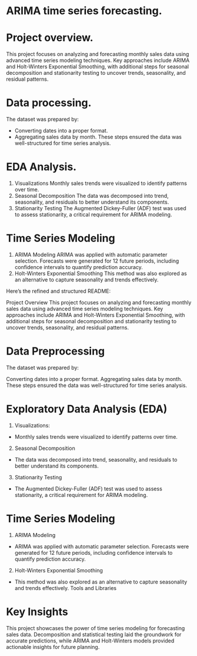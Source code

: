 # ARIMA time series forecasting.

# Project overview.
This project focuses on analyzing and forecasting monthly sales data using advanced time series modeling techniques. Key approaches include ARIMA and Holt-Winters Exponential Smoothing, with additional steps for seasonal decomposition and stationarity testing to uncover trends, seasonality, and residual patterns.

# Data processing.
The dataset was prepared by:

- Converting dates into a proper format.
- Aggregating sales data by month.
These steps ensured the data was well-structured for time series analysis.

# EDA Analysis.

1. Visualizations
Monthly sales trends were visualized to identify patterns over time.
2. Seasonal Decomposition
The data was decomposed into trend, seasonality, and residuals to better understand its components.
3. Stationarity Testing
The Augmented Dickey-Fuller (ADF) test was used to assess stationarity, a critical requirement for ARIMA modeling.

# Time Series Modeling
1. ARIMA Modeling
ARIMA was applied with automatic parameter selection.
Forecasts were generated for 12 future periods, including confidence intervals to quantify prediction accuracy.
2. Holt-Winters Exponential Smoothing
This method was also explored as an alternative to capture seasonality and trends effectively.


Here’s the refined and structured README:

Project Overview
This project focuses on analyzing and forecasting monthly sales data using advanced time series modeling techniques. Key approaches include ARIMA and Holt-Winters Exponential Smoothing, with additional steps for seasonal decomposition and stationarity testing to uncover trends, seasonality, and residual patterns.

# Data Preprocessing
The dataset was prepared by:

Converting dates into a proper format.
Aggregating sales data by month.
These steps ensured the data was well-structured for time series analysis.

# Exploratory Data Analysis (EDA)
1. Visualizations:
- Monthly sales trends were visualized to identify patterns over time.
2. Seasonal Decomposition
- The data was decomposed into trend, seasonality, and residuals to better understand its components.
3. Stationarity Testing
- The Augmented Dickey-Fuller (ADF) test was used to assess stationarity, a critical requirement for ARIMA modeling.

# Time Series Modeling
1. ARIMA Modeling
- ARIMA was applied with automatic parameter selection.
Forecasts were generated for 12 future periods, including confidence intervals to quantify prediction accuracy.
2. Holt-Winters Exponential Smoothing
- This method was also explored as an alternative to capture seasonality and trends effectively.
Tools and Libraries


# Key Insights
This project showcases the power of time series modeling for forecasting sales data. Decomposition and statistical testing laid the groundwork for accurate predictions, while ARIMA and Holt-Winters models provided actionable insights for future planning.